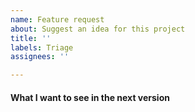 ```yaml
---
name: Feature request
about: Suggest an idea for this project
title: ''
labels: Triage
assignees: ''

---
```


#### What I want to see in the next version
